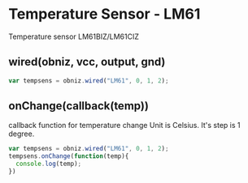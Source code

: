 # Temperature Sensor - LM61
Temperature sensor LM61BIZ/LM61CIZ

## wired(obniz, vcc, output, gnd)

```javascript
var tempsens = obniz.wired("LM61", 0, 1, 2);
```

## onChange(callback(temp))
callback function for temperature change
Unit is Celsius.
It's step is 1 degree.

```javascript
var tempsens = obniz.wired("LM61", 0, 1, 2);
tempsens.onChange(function(temp){
  console.log(temp);
})
```